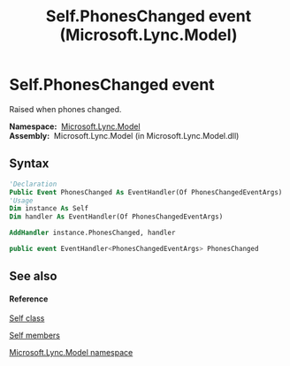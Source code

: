 ﻿---
title: Self.PhonesChanged event (Microsoft.Lync.Model)
TOCTitle: PhonesChanged event
ms:assetid: E:Microsoft.Lync.Model.Self.PhonesChanged_DI_3_UC_OCS14MrefLyncWPF
ms:mtpsurl: https://msdn.microsoft.com/en-us/library/microsoft.lync.model.self.phoneschanged_di_3_uc_ocs14mreflyncwpf(v=office.15)
ms:contentKeyID: 48600300
ms.date: 07/28/2014
mtps_version: v=office.15
f1_keywords:
- Microsoft.Lync.Model.Self.PhonesChanged
dev_langs:
- CSharp
- JScript
- VB
- other
---

# Self.PhonesChanged event

Raised when phones changed.

**Namespace:**  [Microsoft.Lync.Model](microsoft-lync-model-namespace_2.md)  
**Assembly:**  Microsoft.Lync.Model (in Microsoft.Lync.Model.dll)

## Syntax

``` vb
'Declaration
Public Event PhonesChanged As EventHandler(Of PhonesChangedEventArgs)
'Usage
Dim instance As Self
Dim handler As EventHandler(Of PhonesChangedEventArgs)

AddHandler instance.PhonesChanged, handler
```

``` csharp
public event EventHandler<PhonesChangedEventArgs> PhonesChanged
```

## See also

#### Reference

[Self class](self-class-microsoft-lync-model_2.md)

[Self members](self-members-microsoft-lync-model_2.md)

[Microsoft.Lync.Model namespace](microsoft-lync-model-namespace_2.md)

